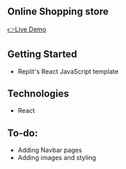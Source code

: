 ## Online Shopping store
<a href="https://online-shopping-store.siyabongamahlal.repl.co/">👉Live Demo</a>
## Getting Started
* Replit's React JavaScript template

## Technologies
* React

## To-do:
* Adding Navbar pages
* Adding images and styling


